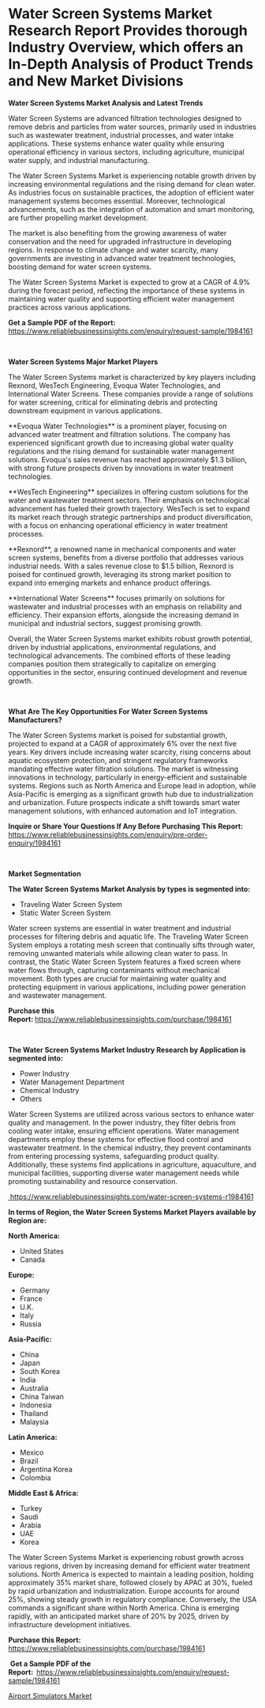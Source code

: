 <p><h1>Water Screen Systems Market Research Report Provides thorough Industry Overview, which offers an In-Depth Analysis of Product Trends and New Market Divisions</h1></p><p><strong>Water Screen Systems Market Analysis and Latest Trends</strong></p>
<p><p>Water Screen Systems are advanced filtration technologies designed to remove debris and particles from water sources, primarily used in industries such as wastewater treatment, industrial processes, and water intake applications. These systems enhance water quality while ensuring operational efficiency in various sectors, including agriculture, municipal water supply, and industrial manufacturing.</p><p>The Water Screen Systems Market is experiencing notable growth driven by increasing environmental regulations and the rising demand for clean water. As industries focus on sustainable practices, the adoption of efficient water management systems becomes essential. Moreover, technological advancements, such as the integration of automation and smart monitoring, are further propelling market development.</p><p>The market is also benefiting from the growing awareness of water conservation and the need for upgraded infrastructure in developing regions. In response to climate change and water scarcity, many governments are investing in advanced water treatment technologies, boosting demand for water screen systems.</p><p>The Water Screen Systems Market is expected to grow at a CAGR of 4.9% during the forecast period, reflecting the importance of these systems in maintaining water quality and supporting efficient water management practices across various applications.</p></p>
<p><strong>Get a Sample PDF of the Report:&nbsp;</strong> <a href="https://www.reliablebusinessinsights.com/enquiry/request-sample/1984161?utm_campaign=2185&utm_medium=2&utm_source=Github&utm_content=ia&utm_term=17022025&utm_id=water-screen-systems">https://www.reliablebusinessinsights.com/enquiry/request-sample/1984161</a></p>
<p>&nbsp;</p>
<p><strong>Water Screen Systems Major Market Players</strong></p>
<p><p>The Water Screen Systems market is characterized by key players including Rexnord, WesTech Engineering, Evoqua Water Technologies, and International Water Screens. These companies provide a range of solutions for water screening, critical for eliminating debris and protecting downstream equipment in various applications.</p><p>**Evoqua Water Technologies** is a prominent player, focusing on advanced water treatment and filtration solutions. The company has experienced significant growth due to increasing global water quality regulations and the rising demand for sustainable water management solutions. Evoqua's sales revenue has reached approximately $1.3 billion, with strong future prospects driven by innovations in water treatment technologies.</p><p>**WesTech Engineering** specializes in offering custom solutions for the water and wastewater treatment sectors. Their emphasis on technological advancement has fueled their growth trajectory. WesTech is set to expand its market reach through strategic partnerships and product diversification, with a focus on enhancing operational efficiency in water treatment processes.</p><p>**Rexnord**, a renowned name in mechanical components and water screen systems, benefits from a diverse portfolio that addresses various industrial needs. With a sales revenue close to $1.5 billion, Rexnord is poised for continued growth, leveraging its strong market position to expand into emerging markets and enhance product offerings.</p><p>**International Water Screens** focuses primarily on solutions for wastewater and industrial processes with an emphasis on reliability and efficiency. Their expansion efforts, alongside the increasing demand in municipal and industrial sectors, suggest promising growth.</p><p>Overall, the Water Screen Systems market exhibits robust growth potential, driven by industrial applications, environmental regulations, and technological advancements. The combined efforts of these leading companies position them strategically to capitalize on emerging opportunities in the sector, ensuring continued development and revenue growth.</p></p>
<p>&nbsp;</p>
<p><strong>What Are The Key Opportunities For Water Screen Systems Manufacturers?</strong></p>
<p><p>The Water Screen Systems market is poised for substantial growth, projected to expand at a CAGR of approximately 6% over the next five years. Key drivers include increasing water scarcity, rising concerns about aquatic ecosystem protection, and stringent regulatory frameworks mandating effective water filtration solutions. The market is witnessing innovations in technology, particularly in energy-efficient and sustainable systems. Regions such as North America and Europe lead in adoption, while Asia-Pacific is emerging as a significant growth hub due to industrialization and urbanization. Future prospects indicate a shift towards smart water management solutions, with enhanced automation and IoT integration.</p></p>
<p><strong>Inquire or Share Your Questions If Any Before Purchasing This Report:</strong> <a href="https://www.reliablebusinessinsights.com/enquiry/pre-order-enquiry/1984161?utm_campaign=2185&utm_medium=2&utm_source=Github&utm_content=ia&utm_term=17022025&utm_id=water-screen-systems">https://www.reliablebusinessinsights.com/enquiry/pre-order-enquiry/1984161</a></p>
<p>&nbsp;</p>
<p><strong>Market Segmentation</strong></p>
<p><strong>The Water Screen Systems Market Analysis by types is segmented into:</strong></p>
<p><ul><li>Traveling Water Screen System</li><li>Static Water Screen System</li></ul></p>
<p><p>Water screen systems are essential in water treatment and industrial processes for filtering debris and aquatic life. The Traveling Water Screen System employs a rotating mesh screen that continually sifts through water, removing unwanted materials while allowing clean water to pass. In contrast, the Static Water Screen System features a fixed screen where water flows through, capturing contaminants without mechanical movement. Both types are crucial for maintaining water quality and protecting equipment in various applications, including power generation and wastewater management.</p></p>
<p><strong>Purchase this Report:&nbsp;</strong><a href="https://www.reliablebusinessinsights.com/purchase/1984161?utm_campaign=2185&utm_medium=2&utm_source=Github&utm_content=ia&utm_term=17022025&utm_id=water-screen-systems">https://www.reliablebusinessinsights.com/purchase/1984161</a></p>
<p>&nbsp;</p>
<p><strong>The Water Screen Systems Market Industry Research by Application is segmented into:</strong></p>
<p><ul><li>Power Industry</li><li>Water Management Department</li><li>Chemical Industry</li><li>Others</li></ul></p>
<p><p>Water Screen Systems are utilized across various sectors to enhance water quality and management. In the power industry, they filter debris from cooling water intake, ensuring efficient operations. Water management departments employ these systems for effective flood control and wastewater treatment. In the chemical industry, they prevent contaminants from entering processing systems, safeguarding product quality. Additionally, these systems find applications in agriculture, aquaculture, and municipal facilities, supporting diverse water management needs while promoting sustainability and resource conservation.</p></p>
<p><a href="https://www.reliablebusinessinsights.com/water-screen-systems-r1984161?utm_campaign=2185&utm_medium=2&utm_source=Github&utm_content=ia&utm_term=17022025&utm_id=water-screen-systems">&nbsp;https://www.reliablebusinessinsights.com/water-screen-systems-r1984161</a></p>
<p><strong>In terms of Region, the Water Screen Systems Market Players available by Region are:</strong></p>
<p>
    <p> <strong> North America: </strong>
        <ul>
            <li>United States</li>
            <li>Canada</li>
        </ul>
        </p> 
    <p> <strong> Europe: </strong>
        <ul>
            <li>Germany</li>
            <li>France</li>
            <li>U.K.</li>
            <li>Italy</li>
            <li>Russia</li>
        </ul>
        </p> 
    <p> <strong> Asia-Pacific: </strong>
        <ul>
            <li>China</li>
            <li>Japan</li>
            <li>South Korea</li>
            <li>India</li>
            <li>Australia</li>
            <li>China Taiwan</li>
            <li>Indonesia</li>
            <li>Thailand</li>
            <li>Malaysia</li>
        </ul>
        </p> 
    <p> <strong> Latin America: </strong>
        <ul>
            <li>Mexico</li>
            <li>Brazil</li>
            <li>Argentina Korea</li>
            <li>Colombia</li>
        </ul>
        </p> 
    <p> <strong> Middle East & Africa: </strong>
        <ul>
            <li>Turkey</li>
            <li>Saudi</li>
            <li>Arabia</li>
            <li>UAE</li>
            <li>Korea</li>
        </ul>
    </p>
    </p>
<p><p>The Water Screen Systems Market is experiencing robust growth across various regions, driven by increasing demand for efficient water treatment solutions. North America is expected to maintain a leading position, holding approximately 35% market share, followed closely by APAC at 30%, fueled by rapid urbanization and industrialization. Europe accounts for around 25%, showing steady growth in regulatory compliance. Conversely, the USA commands a significant share within North America. China is emerging rapidly, with an anticipated market share of 20% by 2025, driven by infrastructure development initiatives.</p></p>
<p><strong>Purchase this Report: </strong><a href="https://www.reliablebusinessinsights.com/purchase/1984161?utm_campaign=2185&utm_medium=2&utm_source=Github&utm_content=ia&utm_term=17022025&utm_id=water-screen-systems">https://www.reliablebusinessinsights.com/purchase/1984161</a></p>
<p>&nbsp;<strong>Get a Sample PDF of the Report:&nbsp;&nbsp;</strong><a href="https://www.reliablebusinessinsights.com/enquiry/request-sample/1984161?utm_campaign=2185&utm_medium=2&utm_source=Github&utm_content=ia&utm_term=17022025&utm_id=water-screen-systems">https://www.reliablebusinessinsights.com/enquiry/request-sample/1984161</a></p>
<p><strong></strong></p>
<p><p><a href="https://github.com/petbigbeepjn/Market-Research-Report-List-1/blob/main/airport-simulators-market.md?utm_campaign=2185&utm_medium=2&utm_source=Github&utm_content=ia&utm_term=17022025&utm_id=water-screen-systems">Airport Simulators Market</a></p></p>